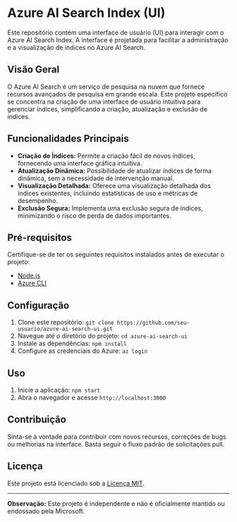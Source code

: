 # Azure AI Search Index (UI)

Este repositório contém uma interface de usuário (UI) para interagir com o Azure AI Search Index. A interface é projetada para facilitar a administração e a visualização de índices no Azure AI Search.

## Visão Geral

O Azure AI Search é um serviço de pesquisa na nuvem que fornece recursos avançados de pesquisa em grande escala. Este projeto específico se concentra na criação de uma interface de usuário intuitiva para gerenciar índices, simplificando a criação, atualização e exclusão de índices.

## Funcionalidades Principais

- **Criação de Índices:** Permite a criação fácil de novos índices, fornecendo uma interface gráfica intuitiva.
- **Atualização Dinâmica:** Possibilidade de atualizar índices de forma dinâmica, sem a necessidade de intervenção manual.
- **Visualização Detalhada:** Oferece uma visualização detalhada dos índices existentes, incluindo estatísticas de uso e métricas de desempenho.
- **Exclusão Segura:** Implementa uma exclusão segura de índices, minimizando o risco de perda de dados importantes.

## Pré-requisitos

Certifique-se de ter os seguintes requisitos instalados antes de executar o projeto:

- [Node.js](https://nodejs.org/)
- [Azure CLI](https://docs.microsoft.com/azure/cli/install)

## Configuração

1. Clone este repositório: `git clone https://github.com/seu-usuario/azure-ai-search-ui.git`
2. Navegue até o diretório do projeto: `cd azure-ai-search-ui`
3. Instale as dependências: `npm install`
4. Configure as credenciais do Azure: `az login`

## Uso

1. Inicie a aplicação: `npm start`
2. Abra o navegador e acesse `http://localhost:3000`

## Contribuição

Sinta-se à vontade para contribuir com novos recursos, correções de bugs ou melhorias na interface. Basta seguir o fluxo padrão de solicitações pull.

## Licença

Este projeto está licenciado sob a [Licença MIT](LICENSE).

---

**Observação:** Este projeto é independente e não é oficialmente mantido ou endossado pela Microsoft.

